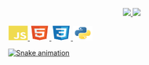 

<div align="center">
  <a href="https://github.com/CafeComLeiteC">
  <img  width="49%" src="https://github-readme-stats.vercel.app/api?username=CafeComLeiteC&show_icons=true&theme=dracula&include_all_commits=true&count_private=true"/>
  <img  width="42%" src="https://github-readme-stats.vercel.app/api/top-langs/?username=CafeComLeiteC&layout=compact&langs_count=7&theme=dracula"/>
</div>
  
  <br>
  <img align= "justify" alt="Rafa-Js" height="30" width="40" src="https://raw.githubusercontent.com/devicons/devicon/master/icons/javascript/javascript-plain.svg">  
  <img align= "justify" alt="HTML" height="30" width="40" src="https://raw.githubusercontent.com/devicons/devicon/master/icons/html5/html5-original.svg">
  <img align= "justify" alt="CSS" height="30" width="40" src="https://raw.githubusercontent.com/devicons/devicon/master/icons/css3/css3-original.svg">
  <img align= "justify"  alt="Python" height="30" width="40" src="https://raw.githubusercontent.com/devicons/devicon/master/icons/python/python-original.svg">
  
  
![Snake animation](https://github.com/CafeComLeiteC/CafeComLeiteC/blob/output/github-contribution-grid-snake.svg)
 
